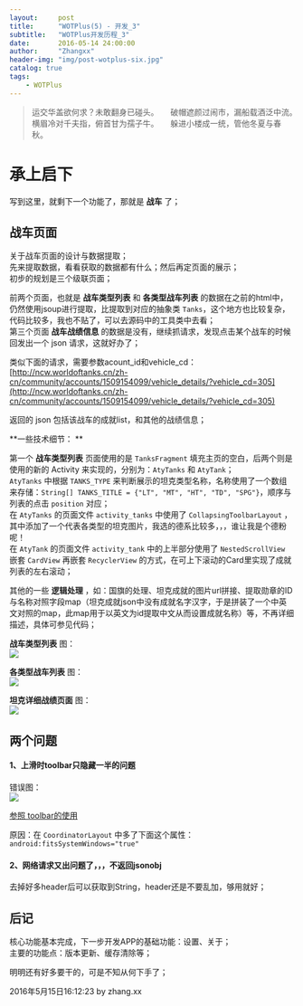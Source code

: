 ```yaml
---
layout:     post
title:      "WOTPlus(5) - 开发_3"
subtitle:   "WOTPlus开发历程_3"
date:       2016-05-14 24:00:00
author:     "Zhangxx"
header-img: "img/post-wotplus-six.jpg"
catalog: true
tags:
    - WOTPlus
---
```



> 运交华盖欲何求？未敢翻身已碰头。　　破帽遮颜过闹市，漏船载酒泛中流。　　横眉冷对千夫指，俯首甘为孺子牛。　　躲进小楼成一统，管他冬夏与春秋。

# 承上启下

写到这里，就剩下一个功能了，那就是 **战车** 了；
 
## 战车页面

关于战车页面的设计与数据提取；  
先来提取数据，看看获取的数据都有什么；然后再定页面的展示；  
初步的规划是三个级联页面；  

前两个页面，也就是 **战车类型列表** 和 **各类型战车列表** 的数据在之前的html中，仍然使用jsoup进行提取，比提取到对应的抽象类 `Tanks`，这个地方也比较复杂，代码比较多，我也不贴了，可以去源码中的工具类中去看；  
第三个页面 **战车战绩信息** 的数据是没有，继续抓请求，发现点击某个战车的时候回发出一个 json 请求，这就好办了；

类似下面的请求，需要参数acount_id和vehicle_cd：  
[http://ncw.worldoftanks.cn/zh-cn/community/accounts/1509154099/vehicle_details/?vehicle_cd=305](http://ncw.worldoftanks.cn/zh-cn/community/accounts/1509154099/vehicle_details/?vehicle_cd=305)

返回的 json 包括该战车的成就list，和其他的战绩信息； 

**一些技术细节：  **

第一个 **战车类型列表** 页面使用的是 `TanksFragment` 填充主页的空白，后两个则是使用的新的 Activity 来实现的，分别为：`AtyTanks` 和 `AtyTank`；  
`AtyTanks` 中根据 `TANKS_TYPE` 来判断展示的坦克类型名称，名称使用了一个数组来存储：`String[] TANKS_TITLE = {"LT", "MT", "HT", "TD", "SPG"}`，顺序与列表的点击 `position` 对应；  
在 `AtyTanks` 的页面文件 `activity_tanks` 中使用了 `CollapsingToolbarLayout` ，其中添加了一个代表各类型的坦克图片，我选的德系比较多，，，谁让我是个德粉呢！  
在 `AtyTank` 的页面文件 `activity_tank` 中的上半部分使用了 `NestedScrollView` 嵌套 `CardView` 再嵌套 `RecyclerView` 的方式，在可上下滚动的Card里实现了成就列表的左右滚动；  

其他的一些 **逻辑处理** ，如：国旗的处理、坦克成就的图片url拼接、提取勋章的ID与名称对照字段map（坦克成就json中没有成就名字汉字，于是拼装了一个中英文对照的map，此map用于以英文为id提取中文从而设置成就名称）等，不再详细描述，具体可参见代码；  


 **战车类型列表** 图：  
![](http://7xsvfv.com1.z0.glb.clouddn.com/tankpage11.jpg)

**各类型战车列表** 图：  
![](http://7xsvfv.com1.z0.glb.clouddn.com/tankpage22.jpg)

**坦克详细战绩页面** 图：  
![](http://7xsvfv.com1.z0.glb.clouddn.com/tankpage3.png)


## 两个问题

#### 1、上滑时toolbar只隐藏一半的问题

错误图：  
![](http://7xsvfv.com1.z0.glb.clouddn.com/tankproblem2.jpg)


[ 参照 toolbar的使用 ](https://guides.codepath.com/android/Handling-Scrolls-with-CoordinatorLayout#floating-action-buttons-and-snackbars)

原因：在 `CoordinatorLayout` 中多了下面这个属性：
`android:fitsSystemWindows="true"`


#### 2、网络请求又出问题了，，，不返回jsonobj

去掉好多header后可以获取到String，header还是不要乱加，够用就好；

## 后记

核心功能基本完成，下一步开发APP的基础功能：设置、关于；  
主要的功能点：版本更新、缓存清除等；  

明明还有好多要干的，可是不知从何下手了；

2016年5月15日16:12:23 by zhang.xx




























 

























